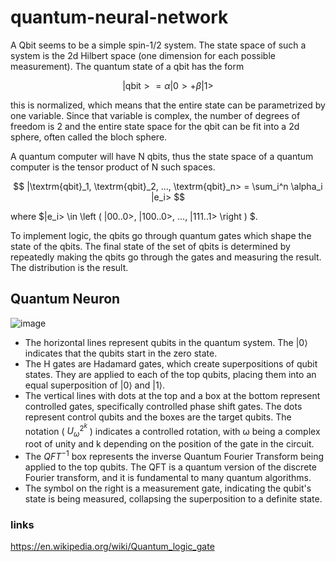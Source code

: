 # quantum-neural-network

A Qbit seems to be a simple spin-1/2 system. The state space of such a system is the 2d Hilbert space (one dimension for each possible measurement). The quantum state of a qbit has the form

$$
|\textrm{qbit}> = \alpha |0> + \beta |1> 
$$

this is normalized, which means that the entire state can be parametrized by one variable. Since that variable is complex, the number of degrees of freedom is 2 and the entire state space for the qbit can be fit into a 2d sphere, often called the bloch sphere. 

A quantum computer will have N qbits, thus the state space of a quantum computer is the tensor product of N such spaces.

$$
|\textrm{qbit}_1, \textrm{qbit}_2, ..., \textrm{qbit}_n> = \sum_i^n \alpha_i |e_i>
$$

where $|e_i> \in \left ( |00..0>, |100..0>, ..., |111..1> \right ) $.

To implement logic, the qbits go through quantum gates which shape the state of the qbits. The final state of the set of qbits is determined by repeatedly making the qbits go through the gates and measuring the result. The distribution is the result. 


## Quantum Neuron

![image](https://github.com/RuiFilipeCampos/quantum-neural-network/assets/63464503/e6345dbe-2429-43ef-9bee-fe3333c11bdb)


- The horizontal lines represent qubits in the quantum system. The |0⟩ indicates that the qubits start in the zero state.
- The H gates are Hadamard gates, which create superpositions of qubit states. They are applied to each of the top qubits, placing them into an equal superposition of |0⟩ and |1⟩.
- The vertical lines with dots at the top and a box at the bottom represent controlled gates, specifically controlled phase shift gates. The dots represent control qubits and the boxes are the target qubits. The notation ( $U_{\omega}^{2^k}$ ) indicates a controlled rotation, with ω being a complex root of unity and k depending on the position of the gate in the circuit.
- The $QFT^{-1}$ box represents the inverse Quantum Fourier Transform being applied to the top qubits. The QFT is a quantum version of the discrete Fourier transform, and it is fundamental to many quantum algorithms.
- The symbol on the right is a measurement gate, indicating the qubit's state is being measured, collapsing the superposition to a definite state.


### links

https://en.wikipedia.org/wiki/Quantum_logic_gate

